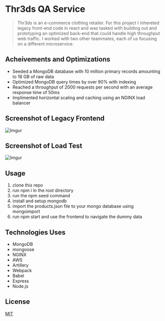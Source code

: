 # Thr3ds QA Service

>Thr3ds is an e-commerce clothing retailer. For this project I inhereted legacy front-end code in react and was tasked with building out and prototyping an optimized back-end that could handle high throughput web traffic.  I worked with two other teammates, each of us focusing on a different microservice.

## Acheivements and Optimizations

- Seeded a MongoDB database with 10 million primary records amounting to 18 GB of raw data
- Optimized MongoDB query times by over 90% with indexing
- Reached a throughput of 2000 requests per second with an average response time of 50ms
- Implimented horizontal scaling and caching using an NGINX load balancer

## Screenshot of Legacy Frontend
![Imgur](https://i.imgur.com/l40wj04.png)

## Screenshot of Load Test
![Imgur](https://i.imgur.com/hOjwdS8.png?1)

## Usage

1. clone this repo
2. run npm i in the root directory
3. run the npm seed command
4. install and setup mongodb
4. import the products.json file to your mongo database using mongoimport
5. run npm start and use the frontend to navigate the dummy data

## Technologies Uses

- MongoDB
- mongoose
- NGINX
- AWS
- Artillery
- Webpack
- Babel
- Express
- Node.js

## License
[MIT](https://choosealicense.com/licenses/mit/)
